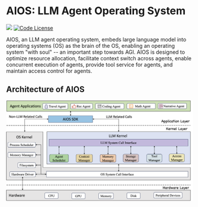 # AIOS: LLM Agent Operating System

<a href='https://github.com/agiresearch/AIOS/blob/main/AIOS.pdf'><img src='https://img.shields.io/badge/Paper-PDF-red'></a> 
[![Code License](https://img.shields.io/badge/Code%20License-Apache_2.0-green.svg)](https://github.com/agiresearch/AIOS/blob/main/LICENSE)

AIOS, an LLM agent operating system, embeds large language model into operating systems (OS) as the brain of the OS, enabling an operating system "with soul" -- an important step towards AGI. AIOS is designed to optimize resource allocation, facilitate context switch across agents, enable concurrent execution of agents, provide tool service for agents, and maintain access control for agents. 


## Architecture of AIOS
<p align="center">
<img src="images/AIOS-Architecture.png">
</p>


